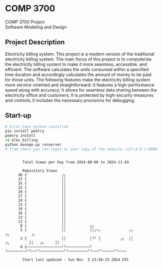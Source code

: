# COMP 3700
COMP 3700 Project  
Software Modeling and Design
## Project Description
Electricity billing system: This project is a modern version of the traditional electricity billing system. The main focus of this project is to computerize the electricity billing system to make it more seamless, accessible, and efficient. The software calculates the units consumed within a specified time duration and accordingly calculates the amount of money to be paid for those units. The following features make the electricity billing system more service-oriented and straightforward: It features a high-performance speed along with accuracy; It allows for seamless data sharing between the electricity office and customers; It is protected by high-security measures and controls; It includes the necessary provisions for debugging.

## Start-up
```bash
# First have python installed
pip install poetry
poetry install
cd elec_billing
python manage.py runserver
# from there you can login to your copy of the website (127.0.0.1:8000), default creds are admin/admin
```

```

        Total Views per Day from 2024-08-06 to 2024-11-03

        Repository Views
      40 ┼                ╭╮
      37 ┤                ││
      35 ┤                ││
      32 ┤                ││
      29 ┤                ││
      27 ┤                ││
      24 ┤                ││
      21 ┤                ││
      19 ┤                ││
      16 ┤                ││
      13 ┤                ││
      11 ┤                ││
       8 ┤                ││           ╭╮
       5 ┤                ││           ││╭─╮             ╭╮                      ╭╮          ╭╮
       3 ┤                ││           │╰╯ │         ╭╮  ││           ╭╮         ││   ╭╮     ││
       0 ┼────────────────╯╰───────────╯   ╰─────────╯╰──╯╰───────────╯╰─────────╯╰───╯╰─────╯╰────

        Chart last updated - Sun Nov  3 23:58:15 2024 UTC
        
```
